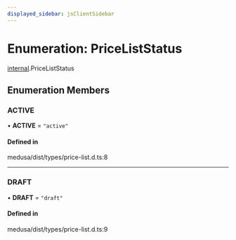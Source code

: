 ```yaml
---
displayed_sidebar: jsClientSidebar
---
```


# Enumeration: PriceListStatus

[internal](../modules/internal.md).PriceListStatus

## Enumeration Members

### ACTIVE

• **ACTIVE** = ``"active"``

#### Defined in

medusa/dist/types/price-list.d.ts:8

___

### DRAFT

• **DRAFT** = ``"draft"``

#### Defined in

medusa/dist/types/price-list.d.ts:9
